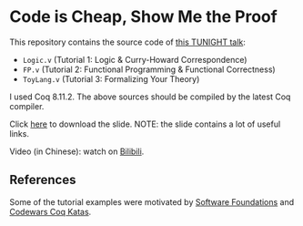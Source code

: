 # Code is Cheap, Show Me the Proof

This repository contains the source code of [this TUNIGHT talk](https://tuna.moe/event/2020/coq-proof/):

- `Logic.v` (Tutorial 1: Logic & Curry-Howard Correspondence)
- `FP.v` (Tutorial 2: Functional Programming & Functional Correctness)
- `ToyLang.v` (Tutorial 3: Formalizing Your Theory)

I used Coq 8.11.2. The above sources should be compiled by the latest Coq compiler.

Click [here](https://github.com/paulzfm/coq-tunight/releases/download/handout/slide.pdf) to download the slide. NOTE: the slide contains a lot of useful links.

Video (in Chinese): watch on [Bilibili](https://www.bilibili.com/video/BV1Jv411B77E).

## References

Some of the tutorial examples were motivated by [Software Foundations](https://softwarefoundations.cis.upenn.edu) and [Codewars Coq Katas](https://www.codewars.com/kata/search/coq).
